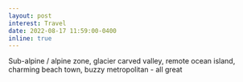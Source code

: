 ```yaml
---
layout: post
interest: Travel
date: 2022-08-17 11:59:00-0400
inline: true
---
```


Sub-alpine / alpine zone, glacier carved valley, remote ocean island, charming beach town, buzzy metropolitan - all great
